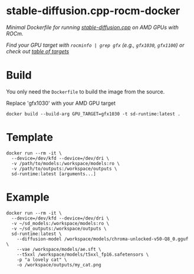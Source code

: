 # stable-diffusion.cpp-rocm-docker

*Minimal Dockerfile for running [stable-diffusion.cpp](https://github.com/leejet/stable-diffusion.cpp) on AMD GPUs with ROCm.*

*Find your GPU target with `rocminfo | grep gfx` (e.g., `gfx1030`, `gfx1100`) or check out [table of targets](compatibility.md)*

# Build
You only need the `Dockerfile` to build the image from the source.

Replace 'gfx1030' with your AMD GPU target
```
docker build --build-arg GPU_TARGET=gfx1030 -t sd-runtime:latest .
```

# Template
```
docker run --rm -it \
  --device=/dev/kfd --device=/dev/dri \
  -v /path/to/models:/workspace/models:ro \
  -v /path/to/outputs:/workspace/outputs \
  sd-runtime:latest [arguments...]
```

# Example
```
docker run --rm -it \
  --device=/dev/kfd --device=/dev/dri \
  -v ~/sd_models:/workspace/models:ro \
  -v ~/sd_outputs:/workspace/outputs \
  sd-runtime:latest \
    --diffusion-model /workspace/models/chroma-unlocked-v50-Q8_0.gguf \
    --vae /workspace/models/ae.sft \
    --t5xxl /workspace/models/t5xxl_fp16.safetensors \
    -p "a lovely cat" \
    -o /workspace/outputs/my_cat.png
```